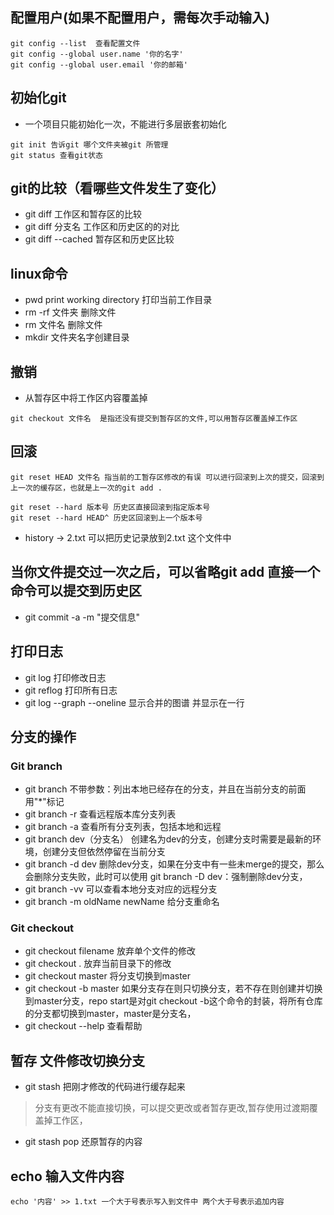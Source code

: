 ## 配置用户(如果不配置用户，需每次手动输入)
```
git config --list  查看配置文件
git config --global user.name '你的名字'
git config --global user.email '你的邮箱'
```

## 初始化git
- 一个项目只能初始化一次，不能进行多层嵌套初始化
```
git init 告诉git 哪个文件夹被git 所管理
git status 查看git状态
```

## git的比较（看哪些文件发生了变化）
- git diff 工作区和暂存区的比较
- git diff 分支名 工作区和历史区的的对比
- git diff --cached 暂存区和历史区比较

## linux命令
- pwd print working directory 打印当前工作目录
- rm -rf 文件夹 删除文件
- rm 文件名 删除文件
- mkdir 文件夹名字创建目录

## 撤销
- 从暂存区中将工作区内容覆盖掉 
```
git checkout 文件名  是指还没有提交到暂存区的文件,可以用暂存区覆盖掉工作区
```

## 回滚
```
git reset HEAD 文件名 指当前的工暂存区修改的有误 可以进行回滚到上次的提交，回滚到上一次的缓存区，也就是上一次的git add .

git reset --hard 版本号 历史区直接回滚到指定版本号
git reset --hard HEAD^ 历史区回滚到上一个版本号
```

- history -> 2.txt 可以把历史记录放到2.txt 这个文件中


## 当你文件提交过一次之后，可以省略git add 直接一个命令可以提交到历史区
- git commit -a -m "提交信息" 

## 打印日志
- git log 打印修改日志
- git reflog 打印所有日志
- git log --graph --oneline 显示合并的图谱 并显示在一行

## 分支的操作
### Git branch
- git branch 不带参数：列出本地已经存在的分支，并且在当前分支的前面用"*"标记
- git branch -r 查看远程版本库分支列表
- git branch -a 查看所有分支列表，包括本地和远程
- git branch dev（分支名） 创建名为dev的分支，创建分支时需要是最新的环境，创建分支但依然停留在当前分支
- git branch -d dev 删除dev分支，如果在分支中有一些未merge的提交，那么会删除分支失败，此时可以使用 git branch -D dev：强制删除dev分支，
- git branch -vv 可以查看本地分支对应的远程分支
- git branch -m oldName newName 给分支重命名
### Git checkout
- git checkout filename 放弃单个文件的修改
- git checkout . 放弃当前目录下的修改
- git checkout master 将分支切换到master
- git checkout -b master 如果分支存在则只切换分支，若不存在则创建并切换到master分支，repo start是对git checkout -b这个命令的封装，将所有仓库的分支都切换到master，master是分支名，
- git checkout --help  查看帮助

## 暂存 文件修改切换分支
- git stash 把刚才修改的代码进行缓存起来
> 分支有更改不能直接切换，可以提交更改或者暂存更改,暂存使用过渡期覆盖掉工作区，
- git stash pop 还原暂存的内容


## echo 输入文件内容
```
echo '内容' >> 1.txt 一个大于号表示写入到文件中 两个大于号表示追加内容
```